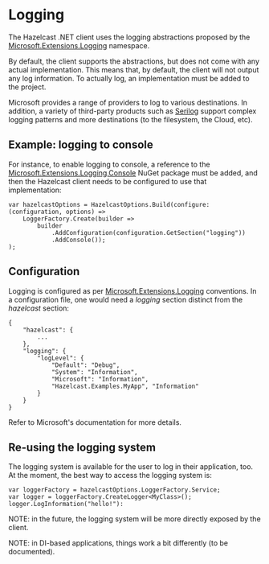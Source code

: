 # Logging

The Hazelcast .NET client uses the logging abstractions proposed by the [Microsoft.Extensions.Logging](https://docs.microsoft.com/en-us/aspnet/core/fundamentals/logging) namespace. 

By default, the client supports the abstractions, but does not come with any actual implementation. This means that, by default, the client will not output any log information. To actually log, an implementation must be added to the project.

Microsoft provides a range of providers to log to various destinations. In addition, a variety of third-party products such as [Serilog](https://serilog.net/) support complex logging patterns and more destinations (to the filesystem, the Cloud, etc).

## Example: logging to console

For instance, to enable logging to console, a reference to the [Microsoft.Extensions.Logging.Console](https://www.nuget.org/packages/microsoft.extensions.logging.console) NuGet package must be added, and then the Hazelcast client needs to be configured to use that implementation:

```
var hazelcastOptions = HazelcastOptions.Build(configure: (configuration, options) =>
    LoggerFactory.Create(builder =>
        builder
            .AddConfiguration(configuration.GetSection("logging"))
            .AddConsole());
);
```

## Configuration

Logging is configured as per [Microsoft.Extensions.Logging](https://docs.microsoft.com/en-us/aspnet/core/fundamentals/logging) conventions. In a configuration file, one would need a *logging* section distinct from the *hazelcast* section:

```
{
    "hazelcast": {
        ...
    },
    "logging": {
        "logLevel": {
            "Default": "Debug",
            "System": "Information",
            "Microsoft": "Information",
            "Hazelcast.Examples.MyApp", "Information" 
        }
    }
}
```

Refer to Microsoft's documentation for more details.

## Re-using the logging system

The logging system is available for the user to log in their application, too. At the moment, the best way to access the logging system is:

```
var loggerFactory = hazelcastOptions.LoggerFactory.Service;
var logger = loggerFactory.CreateLogger<MyClass>();
logger.LogInformation("hello!"):
```

NOTE: in the future, the logging system will be more directly exposed by the client.

NOTE: in DI-based applications, things work a bit differently (to be documented).

